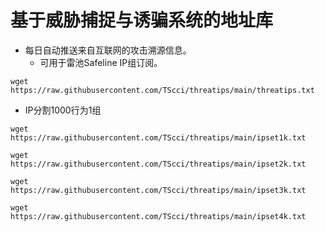# 基于威胁捕捉与诱骗系统的地址库
* 每日自动推送来自互联网的攻击溯源信息。
  * 可用于雷池Safeline IP组订阅。

``` wget https://raw.githubusercontent.com/TScci/threatips/main/threatips.txt ```

* IP分割1000行为1组
  
``` wget https://raw.githubusercontent.com/TScci/threatips/main/ipset1k.txt ```

``` wget https://raw.githubusercontent.com/TScci/threatips/main/ipset2k.txt ```

``` wget https://raw.githubusercontent.com/TScci/threatips/main/ipset3k.txt ```

``` wget https://raw.githubusercontent.com/TScci/threatips/main/ipset4k.txt ```
